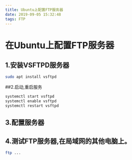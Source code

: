 ```yaml
---
title: Ubuntu上配置FTP服务器
date: 2019-09-05 15:32:48
tags: FTP
---
```

# 在Ubuntu上配置FTP服务器
## 1.安装VSFTPD服务器
```bash
sudo apt install vsftpd
```
##2.启动,重启服务
```bash
systemctl start vsftpd
systemctl enable vsftpd
systemctl restart vsftpd
```
## 3.配置服务器
## 4.测试FTP服务器,在局域网的其他电脑上。
```bash
ftp ...
```
